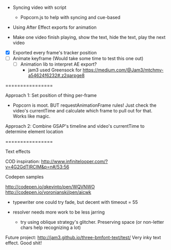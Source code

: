 - Syncing video with script
  - Popcorn.js to help with syncing and cue-based
- Using After Effect exports for animation


- Make one video finish playing, show the text, hide the text, play the next video


- [x] Exported every frame's tracker position
- [ ] Animate keyframe (Would take some time to test this one out)
  - [ ] Animation lib to interpret AE export?
    - jam3 used Greensock for https://medium.com/@Jam3/mtchmv-a54624f6232#.z2qarpge8

================

Approach 1:
Set position of thing per-frame
  - Popcorn is moot. BUT requestAnimationFrame rules! Just check the video's currentTime and calculate which frame to pull out for that. Works like magic.


Approach 2:
Combine GSAP's timeline and video's currentTime to determine element location






================

Text effects

COD inspiration: http://www.infinitelooper.com/?v=4G2GdTIRCIM&p=n#/53;56

Codepen samples

http://codepen.io/qkevinto/pen/WQVNWO
http://codepen.io/voronianski/pen/aicwk


- typewriter one could try fade, but decent with timeout = 55

- resolver needs more work to be less jarring
  - try using oblique strategy's glitcher. Preserving space (or non-letter chars help recognizing a lot)




Future project:
http://jam3.github.io/three-bmfont-text/test/ Very inky text effect. Good shit!
